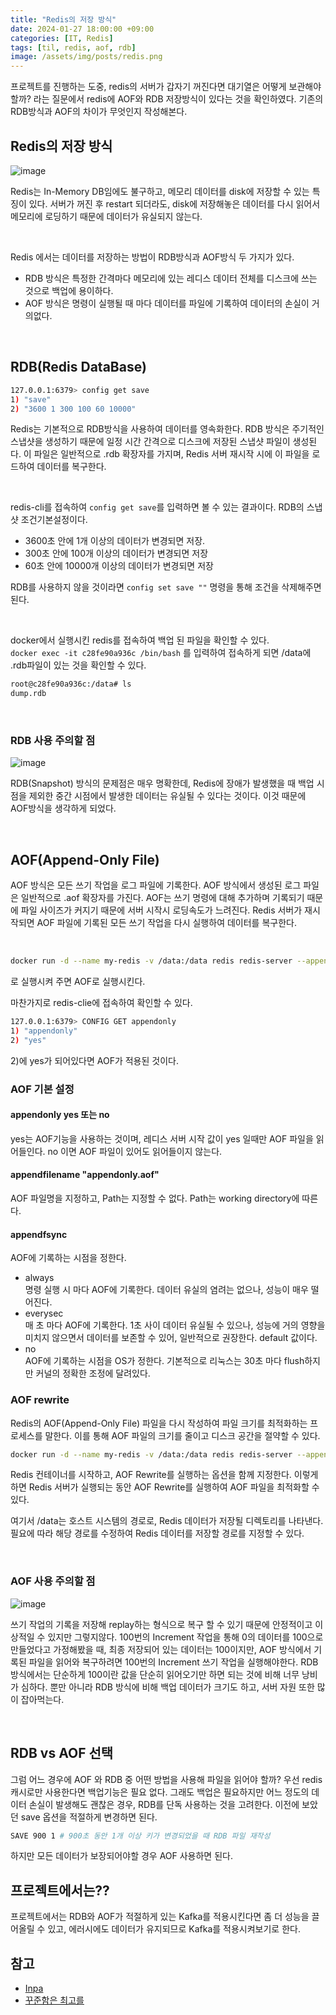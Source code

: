 ```yaml
---
title: "Redis의 저장 방식"
date: 2024-01-27 18:00:00 +09:00
categories: [IT, Redis]
tags: [til, redis, aof, rdb]
image: /assets/img/posts/redis.png
---
```



프로젝트를 진행하는 도중, redis의 서버가 갑자기 꺼진다면 대기열은 어떻게 보관해야할까? 라는 질문에서 redis에 AOF와 RDB 저장방식이 있다는 것을 확인하였다. 기존의 RDB방식과 AOF의 차이가 무엇인지 작성해본다.

## Redis의 저장 방식

![image](https://github.com/honge7694/honge7694.github.io/assets/76715487/773cc872-5499-4a43-8976-d029eec8af3e)

Redis는 In-Memory DB임에도 불구하고, 메모리 데이터를 disk에 저장할 수 있는 특징이 있다.
서버가 꺼진 후 restart 되더라도, disk에 저장해놓은 데이터를 다시 읽어서 메모리에 로딩하기 때문에 데이터가 유실되지 않는다.    

<br/>

Redis 에서는 데이터를 저장하는 방법이 RDB방식과 AOF방식 두 가지가 있다.
+ RDB 방식은 특정한 간격마다 메모리에 있는 레디스 데이터 전체를 디스크에 쓰는 것으로 백업에 용이하다.
+ AOF 방식은 명령이 실행될 때 마다 데이터를 파일에 기록하여 데이터의 손실이 거의없다.

<br/>

## RDB(Redis DataBase)

```bash
127.0.0.1:6379> config get save
1) "save"
2) "3600 1 300 100 60 10000"
```

Redis는 기본적으로 RDB방식을 사용하여 데이터를 영속화한다.  RDB 방식은 주기적인 스냅샷을 생성하기 때문에 일정 시간 간격으로 디스크에 저장된 스냅샷 파일이 생성된다. 이 파일은 일반적으로 .rdb 확장자를 가지며, Redis 서버 재시작 시에 이 파일을 로드하여 데이터를 복구한다.

<br/>

redis-cli를 접속하여 `config get save`를 입력하면 볼 수 있는 결과이다. RDB의 스냅샷 조건기본설정이다.
+ 3600초 안에 1개 이상의 데이터가 변경되면 저장.
+ 300초 안에 100개 이상의 데이터가 변경되면 저장
+ 60초 안에 10000개 이상의 데이터가 변경되면 저장

RDB를 사용하지 않을 것이라면 `config set save ""` 명령을 통해 조건을 삭제해주면 된다.

<br/>

docker에서 실행시킨 redis를 접속하여  백업 된 파일을 확인할 수 있다.    
`docker exec -it c28fe90a936c /bin/bash`  를 입력하여 접속하게 되면 /data에 .rdb파일이 있는 것을 확인할 수 있다.

```bash
root@c28fe90a936c:/data# ls
dump.rdb
```

<br/>

### RDB 사용 주의할 점

![image](https://github.com/honge7694/honge7694.github.io/assets/76715487/dc4b03b9-2344-4e5e-b89a-076bb59c15c9)

RDB(Snapshot) 방식의 문제점은 매우 명확한데, Redis에 장애가 발생했을 때 백업 시점을 제외한 중간 시점에서 발생한 데이터는 유실될 수 있다는 것이다. 이것 때문에 AOF방식을 생각하게 되었다. 

<br/>

## AOF(Append-Only File)

AOF 방식은 모든 쓰기 작업을 로그 파일에 기록한다. AOF 방식에서 생성된 로그 파일은 일반적으로 .aof 확장자를 가진다. AOF는 쓰기 명령에 대해 추가하며 기록되기 때문에 파일 사이즈가 커지기 때문에 서버 시작시 로딩속도가 느려진다. Redis 서버가 재시작되면 AOF 파일에 기록된 모든 쓰기 작업을 다시 실행하여 데이터를 복구한다.

<br/>

```bash
docker run -d --name my-redis -v /data:/data redis redis-server --appendonly yes
```
로 실행시켜 주면 AOF로 실행시킨다.


마찬가지로 redis-clie에 접속하여 확인할 수 있다.
```bash
127.0.0.1:6379> CONFIG GET appendonly
1) "appendonly"
2) "yes"
```

2)에 yes가 되어있다면 AOF가 적용된 것이다.

### AOF 기본 설정

#### appendonly yes 또는 no 
yes는 AOF기능을 사용하는 것이며, 레디스 서버 시작 값이 yes 일때만 AOF 파일을 읽어들인다. no 이면 AOF 파일이 있어도 읽어들이지 않는다.

#### appendfilename "appendonly.aof" 
AOF 파일명을 지정하고, Path는 지정할 수 없다. Path는 working directory에 따른다.

#### appendfsync 
AOF에 기록하는 시점을 정한다.
+ always    
명령 실행 시 마다 AOF에 기록한다. 데이터 유실의 염려는 없으나, 성능이 매우 떨어진다.
+ everysec     
매 초 마다 AOF에 기록한다. 1초 사이 데이터 유실될 수 있으나, 성능에 거의 영향을 미치지 않으면서 데이터를 보존할 수 있어, 일반적으로 권장한다. default 값이다.
+ no     
AOF에 기록하는 시점을 OS가 정한다. 기본적으로 리눅스는 30초 마다 flush하지만 커널의 정확한 조정에 달려있다.

### AOF rewrite
Redis의 AOF(Append-Only File) 파일을 다시 작성하여 파일 크기를 최적화하는 프로세스를 말한다.  이를 통해 AOF 파일의 크기를 줄이고 디스크 공간을 절약할 수 있다.

```bash
docker run -d --name my-redis -v /data:/data redis redis-server --appendonly yes --appendfilename appendonly.aof --aof-rewrite-incremental yes
```

 Redis 컨테이너를 시작하고, AOF Rewrite를 실행하는 옵션을 함께 지정한다. 이렇게 하면 Redis 서버가 실행되는 동안 AOF Rewrite를 실행하여 AOF 파일을 최적화할 수 있다.
     
여기서 /data는 호스트 시스템의 경로로, Redis 데이터가 저장될 디렉토리를 나타낸다. 필요에 따라 해당 경로를 수정하여 Redis 데이터를 저장할 경로를 지정할 수 있다.

<br/>

### AOF 사용 주의할 점

![image](https://github.com/honge7694/honge7694.github.io/assets/76715487/91a2607f-f116-4f37-b1dc-78b6167c210a)


쓰기 작업의 기록을 저장해 replay하는 형식으로 복구 할 수 있기 때문에 안정적이고 이상적일 수 있지만 그렇지않다. 100번의 Increment 작업을 통해 0의 데이터를 100으로 만들었다고 가정해봤을 때, 최종 저장되어 있는 데이터는 100이지만, AOF 방식에서 기록된 파일을 읽어와 복구하려면 100번의 Increment 쓰기 작업을 실행해야한다. RDB 방식에서는 단순하게 100이란 값을 단순히 읽어오기만 하면 되는 것에 비해 너무 낭비가 심하다. 뿐만 아니라 RDB 방식에 비해 백업 데이터가 크기도 하고, 서버 자원 또한 많이 잡아먹는다.



<br/>

## RDB vs AOF 선택

그럼 어느 경우에 AOF 와 RDB 중 어떤 방법을 사용해 파일을 읽어야 할까?
우선 redis 캐시로만 사용한다면 백업기능은 필요 없다. 그래도 백업은 필요하지만 어느 정도의 데이터 손실이 발생해도 괜찮은 경우, RDB를 단독 사용하는 것을 고려한다. 이전에 보았던 save 옵션을 적절하게 변경하면 된다.

```bash
SAVE 900 1 # 900초 동안 1개 이상 키가 변경되었을 때 RDB 파일 재작성
```

하지만 모든 데이터가 보장되어야할 경우 AOF 사용하면 된다.


## 프로젝트에서는??

프로젝트에서는 RDB와 AOF가 적절하게 있는 Kafka를 적용시킨다면 좀 더 성능을 끌어올릴 수 있고, 에러시에도 데이터가 유지되므로 Kafka를 적용시켜보기로 한다.



## 참고

+ [Inpa](https://inpa.tistory.com/entry/REDIS-%F0%9F%93%9A-%EB%8D%B0%EC%9D%B4%ED%84%B0-%EC%98%81%EA%B5%AC-%EC%A0%80%EC%9E%A5%ED%95%98%EB%8A%94-%EB%B0%A9%EB%B2%95-%EB%8D%B0%EC%9D%B4%ED%84%B0%EC%9D%98-%EC%98%81%EC%86%8D%EC%84%B1)
+ [꾸준함은 최고를](https://velog.io/@pjh612/Redis%EC%9D%98-%EB%B0%B1%EC%97%85RDB-AOF-%EC%95%8C%EC%95%84%EB%B3%B4%EA%B8%B0)